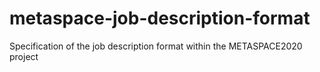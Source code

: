 # metaspace-job-description-format
Specification of the job description format within the METASPACE2020 project

